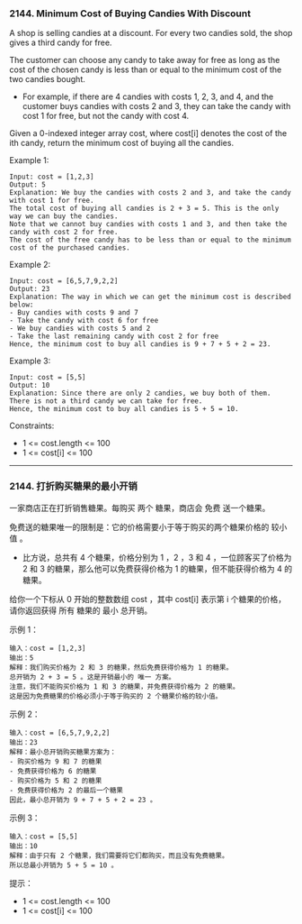 ### 2144. Minimum Cost of Buying Candies With Discount
A shop is selling candies at a discount. For every two candies sold, the shop gives a third candy for free.

The customer can choose any candy to take away for free as long as the cost of the chosen candy is less than or equal to the minimum cost of the two candies bought.

* For example, if there are 4 candies with costs 1, 2, 3, and 4, and the customer buys candies with costs 2 and 3, they can take the candy with cost 1 for free, but not the candy with cost 4.

Given a 0-indexed integer array cost, where cost[i] denotes the cost of the ith candy, return the minimum cost of buying all the candies.



Example 1:

	Input: cost = [1,2,3]
	Output: 5
	Explanation: We buy the candies with costs 2 and 3, and take the candy with cost 1 for free.
	The total cost of buying all candies is 2 + 3 = 5. This is the only way we can buy the candies.
	Note that we cannot buy candies with costs 1 and 3, and then take the candy with cost 2 for free.
	The cost of the free candy has to be less than or equal to the minimum cost of the purchased candies.

Example 2:

	Input: cost = [6,5,7,9,2,2]
	Output: 23
	Explanation: The way in which we can get the minimum cost is described below:
	- Buy candies with costs 9 and 7
	- Take the candy with cost 6 for free
	- We buy candies with costs 5 and 2
	- Take the last remaining candy with cost 2 for free
	Hence, the minimum cost to buy all candies is 9 + 7 + 5 + 2 = 23.

Example 3:

	Input: cost = [5,5]
	Output: 10
	Explanation: Since there are only 2 candies, we buy both of them. There is not a third candy we can take for free.
	Hence, the minimum cost to buy all candies is 5 + 5 = 10.



Constraints:

* 1 <= cost.length <= 100
* 1 <= cost[i] <= 100

----

### 2144. 打折购买糖果的最小开销
一家商店正在打折销售糖果。每购买 两个 糖果，商店会 免费 送一个糖果。

免费送的糖果唯一的限制是：它的价格需要小于等于购买的两个糖果价格的 较小值 。

* 比方说，总共有 4 个糖果，价格分别为 1 ，2 ，3 和 4 ，一位顾客买了价格为 2 和 3 的糖果，那么他可以免费获得价格为 1 的糖果，但不能获得价格为 4 的糖果。

给你一个下标从 0 开始的整数数组 cost ，其中 cost[i] 表示第 i 个糖果的价格，请你返回获得 所有 糖果的 最小 总开销。



示例 1：

	输入：cost = [1,2,3]
	输出：5
	解释：我们购买价格为 2 和 3 的糖果，然后免费获得价格为 1 的糖果。
	总开销为 2 + 3 = 5 。这是开销最小的 唯一 方案。
	注意，我们不能购买价格为 1 和 3 的糖果，并免费获得价格为 2 的糖果。
	这是因为免费糖果的价格必须小于等于购买的 2 个糖果价格的较小值。

示例 2：

	输入：cost = [6,5,7,9,2,2]
	输出：23
	解释：最小总开销购买糖果方案为：
	- 购买价格为 9 和 7 的糖果
	- 免费获得价格为 6 的糖果
	- 购买价格为 5 和 2 的糖果
	- 免费获得价格为 2 的最后一个糖果
	因此，最小总开销为 9 + 7 + 5 + 2 = 23 。

示例 3：

	输入：cost = [5,5]
	输出：10
	解释：由于只有 2 个糖果，我们需要将它们都购买，而且没有免费糖果。
	所以总最小开销为 5 + 5 = 10 。



提示：

* 1 <= cost.length <= 100
* 1 <= cost[i] <= 100

